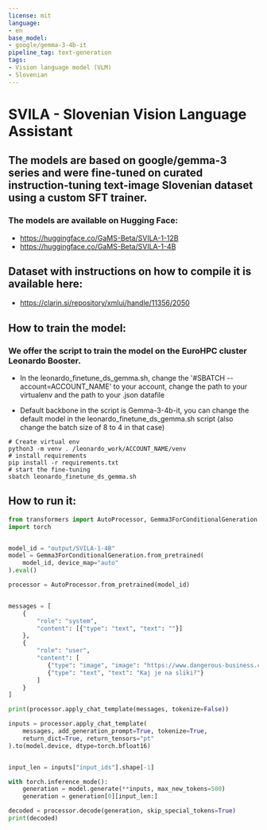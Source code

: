 ```yaml
---
license: mit
language:
- en
base_model:
- google/gemma-3-4b-it
pipeline_tag: text-generation
tags:
- Vision language model (VLM)
- Slovenian
---
```

# SVILA - Slovenian Vision Language Assistant #

## The models are based on google/gemma-3 series and were fine-tuned on curated instruction-tuning text-image Slovenian dataset using a custom SFT trainer. 

### The models are available on Hugging Face: 
- https://huggingface.co/GaMS-Beta/SVILA-1-12B
- https://huggingface.co/GaMS-Beta/SVILA-1-4B

## Dataset with instructions on how to compile it is available here:
- https://clarin.si/repository/xmlui/handle/11356/2050


## How to train the model: ##

### We offer the script to train the model on the EuroHPC cluster Leonardo Booster. 

- In the leonardo_finetune_ds_gemma.sh, change the '#SBATCH --account=ACCOUNT_NAME' to your account, change the path to your virtualenv and the path to your .json datafile

- Default backbone in the script is Gemma-3-4b-it, you can change the default model in the leonardo_finetune_ds_gemma.sh script (also change the batch size of 8 to 4 in that case)

```
# Create virtual env
python3 -m venv . /leonardo_work/ACCOUNT_NAME/venv
# install requirements
pip install -r requirements.txt
# start the fine-tuning
sbatch leonardo_finetune_ds_gemma.sh
```

## How to run it: ##

```python
from transformers import AutoProcessor, Gemma3ForConditionalGeneration
import torch


model_id = "output/SVILA-1-4B"
model = Gemma3ForConditionalGeneration.from_pretrained(
    model_id, device_map="auto"
).eval()

processor = AutoProcessor.from_pretrained(model_id)


messages = [
    {
        "role": "system",
        "content": [{"type": "text", "text": ""}]
    },
    {
        "role": "user",
        "content": [
           {"type": "image", "image": "https://www.dangerous-business.com/wp-content/uploads/2024/02/DSC02109.jpg"}, 
           {"type": "text", "text": "Kaj je na sliki?"}
        ]
    }
]

print(processor.apply_chat_template(messages, tokenize=False))

inputs = processor.apply_chat_template(
    messages, add_generation_prompt=True, tokenize=True,
    return_dict=True, return_tensors="pt"
).to(model.device, dtype=torch.bfloat16)


input_len = inputs["input_ids"].shape[-1]

with torch.inference_mode():
    generation = model.generate(**inputs, max_new_tokens=500)
    generation = generation[0][input_len:]

decoded = processor.decode(generation, skip_special_tokens=True)
print(decoded)
```
